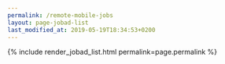 ```yaml
---
permalink: /remote-mobile-jobs
layout: page-jobad-list
last_modified_at: 2019-05-19T18:34:53+0200
---
```

{% include render_jobad_list.html permalink=page.permalink %}
